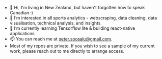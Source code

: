 - 👋 Hi, I'm living in New Zealand, but haven't forgotten how to speak Canadian :) 
- 👀 I’m interested in all sports analytics - webscraping, data cleaning, data visualisation, technical analysis, and insights. 
- 🌱 I’m currently learning Tensorflow lite & building react-native applications
- 📫 You can reach me at peter.soosalu@gmail.com.
- Most of my repos are private. If you wish to see a sample of my current work, please reach out to me directly to arrange access. 

<!---
SailorSoos/SailorSoos is a ✨ special ✨ repository because its `README.md` (this file) appears on your GitHub profile.
You can click the Preview link to take a look at your changes.
--->
